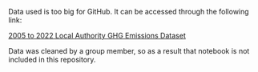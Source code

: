 Data used is too big for GitHub. It can be accessed through the following link:

[2005 to 2022 Local Authority GHG Emissions Dataset](https://www.data.gov.uk/dataset/723c243d-2f1a-4d27-8b61-cdb93e5b10ff/local_authority_carbon_dioxide_emissions)

Data was cleaned by a group member, so as a result that notebook is not included in this repository.
